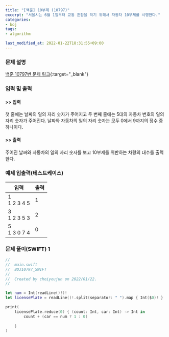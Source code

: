 ```yaml
---
title: "[백준] 10부제 (10797)"
excerpt: "서울시는 6월 1일부터 교통 혼잡을 막기 위해서 자동차 10부제를 시행한다."
categories:
- boj
tags:
- algorithm

last_modified_at: 2022-01-22T18:31:55+09:00
---
```



### 문제 설명
[백준 10797번 문제 링크](https://www.acmicpc.net/problem/10797#description){:target="_blank"}




### 입력 및 출력
#### >> 입력
첫 줄에는 날짜의 일의 자리 숫자가 주어지고 두 번째 줄에는 5대의 자동차 번호의 일의 자리 숫자가 주어진다. 날짜와 자동차의 일의 자리 숫자는 모두 0에서 9까지의 정수 중 하나이다. 



#### >> 출력
주어진 날짜와 자동차의 일의 자리 숫자를 보고 10부제를 위반하는 차량의 대수를 출력한다.





### 예제 입출력(테스트케이스)


|입력|출력|
|-----|------|
|1<br>1 2 3 4 5|1|
|3<br>1 2 3 5 3|2|
|5<br>1 3 0 7 4|0|




### 문제 풀이(SWIFT) 1
```swift
//
//  main.swift
//  BOJ10797_SWIFT
//
//  Created by choiyoujun on 2022/01/22.
//

let num = Int(readLine()!)!
let licensePlate = readLine()!.split(separator: " ").map { Int($0)! }

print(
    licensePlate.reduce(0) { (count: Int, car: Int) -> Int in
        count + (car == num ? 1 : 0)
        
    }
)
```